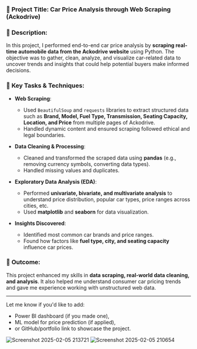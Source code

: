 

### 🔹 **Project Title**: Car Price Analysis through Web Scraping (Ackodrive)

### 🔹 **Description**:

In this project, I performed end-to-end car price analysis by **scraping real-time automobile data from the Ackodrive website** using Python. The objective was to gather, clean, analyze, and visualize car-related data to uncover trends and insights that could help potential buyers make informed decisions.

### 🔹 **Key Tasks & Techniques**:

* **Web Scraping**:

  * Used `BeautifulSoup` and `requests` libraries to extract structured data such as **Brand, Model, Fuel Type, Transmission, Seating Capacity, Location, and Price** from multiple pages of Ackodrive.
  * Handled dynamic content and ensured scraping followed ethical and legal boundaries.

* **Data Cleaning & Processing**:

  * Cleaned and transformed the scraped data using **pandas** (e.g., removing currency symbols, converting data types).
  * Handled missing values and duplicates.

* **Exploratory Data Analysis (EDA)**:

  * Performed **univariate, bivariate, and multivariate analysis** to understand price distribution, popular car types, price ranges across cities, etc.
  * Used **matplotlib** and **seaborn** for data visualization.

* **Insights Discovered**:

  * Identified most common car brands and price ranges.
  * Found how factors like **fuel type, city, and seating capacity** influence car prices.

### 🔹 **Outcome**:

This project enhanced my skills in **data scraping, real-world data cleaning, and analysis**. It also helped me understand consumer car pricing trends and gave me experience working with unstructured web data.

---

Let me know if you'd like to add:

* Power BI dashboard (if you made one),
* ML model for price prediction (if applied),
* or GitHub/portfolio link to showcase the project.

![Screenshot 2025-02-05 213721](https://github.com/user-attachments/assets/dbf073fb-3695-4f94-970d-2fdee7ab1728)
![Screenshot 2025-02-05 210654](https://github.com/user-attachments/assets/0fb89058-301b-4b6d-9032-b166bb2a0b1a)
